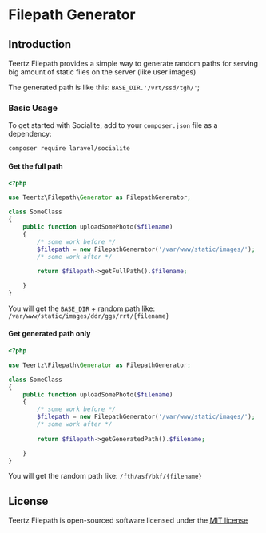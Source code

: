 # Filepath Generator

## Introduction

Teertz Filepath provides a simple way to generate random paths for serving big amount of static files on the server (like user images)

The generated path is like this: `BASE_DIR.'/vrt/ssd/tgh/'`;

### Basic Usage

To get started with Socialite, add to your `composer.json` file as a dependency:

    composer require laravel/socialite

#### Get the full path
```php
<?php

use Teertz\Filepath\Generator as FilepathGenerator;

class SomeClass
{
    public function uploadSomePhoto($filename)
    {
        /* some work before */
        $filepath = new FilepathGenerator('/var/www/static/images/');
        /* some work after */
        
        return $filepath->getFullPath().$filename;

    }
}
```
You will get the `BASE_DIR` + random path like: `/var/www/static/images/ddr/ggs/rrt/{filename}`

#### Get generated path only
```php
<?php

use Teertz\Filepath\Generator as FilepathGenerator;

class SomeClass
{
    public function uploadSomePhoto($filename)
    {
        /* some work before */
        $filepath = new FilepathGenerator('/var/www/static/images/');
        /* some work after */
        
        return $filepath->getGeneratedPath().$filename;

    }
}
```
You will get the random path like: `/fth/asf/bkf/{filename}`

## License

Teertz Filepath is open-sourced software licensed under the [MIT license](http://opensource.org/licenses/MIT)